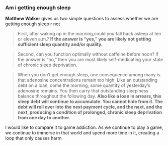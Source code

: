 ### Am i getting enough sleep

**Matthew Walker** gives us two simple questions to assess whether we are getting enough sleep r not
>First, after waking up in the morning,could you fall back asleep at ten or eleven a.m.? **If the answer is “yes,” you are likely not getting sufficient sleep quantity and/or quality.** 


> Second, can you function optimally without caffeine before noon? If the answer is “no,” then you are most likely self-medicating your state of chronic sleep deprivation.

>When you don’t get enough sleep, one consequence among many is that adenosine concentrations remain too high. Like an outstanding debt on a loan, come the morning, some quantity of yesterday’s adenosine remains. You then carry that outstanding sleepiness balance throughout the following day. **Also like a loan in arrears, this sleep debt will continue to accumulate. You cannot hide from it. The debt will roll over into the next payment cycle, and the next, and the next, producing a condition of prolonged, chronic sleep deprivation from one day to another.**

I would like to compare it to game addiction. As we continue to play a game, we continue to immerse in that world and spend more time in it, creating a loop that only causes harm.